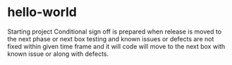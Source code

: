 # hello-world
Starting project
Conditional sign off is prepared when release is moved to the next phase or next box testing and known issues or defects are not fixed within given time frame and it will  code will move to the next box with known issue or along with defects.
